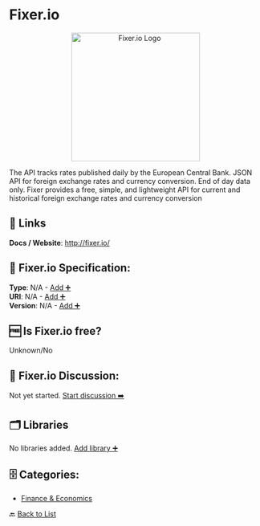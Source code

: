 # Fixer.io
<p align="center">
    <img width="256" src="https://raw.githubusercontent.com/apis-list/apis-list/main/apis/fixer-io/logo_256x256.png" alt="Fixer.io Logo"/>
</p>
The API tracks rates published daily by the European Central Bank. JSON API for foreign exchange rates and currency conversion. End of day data only. Fixer provides a free, simple, and lightweight API for current and historical foreign exchange rates and currency conversion

##  🔗 Links
**Docs / Website**: http://fixer.io/

## 🧬 Fixer.io Specification:
**Type**: N/A - [Add ➕](https://github.com/apis-list/apis-list/edit/main/apis/fixer-io/fixer-io.yaml)  
**URI**: N/A - [Add ➕](https://github.com/apis-list/apis-list/edit/main/apis/fixer-io/fixer-io.yaml)  
**Version**: N/A - [Add ➕](https://github.com/apis-list/apis-list/edit/main/apis/fixer-io/fixer-io.yaml)

## 🆓 Is Fixer.io free?
 Unknown/No 

## 💬 Fixer.io Discussion:
Not yet started. [Start discussion ➡️](https://github.com/apis-list/apis-list/discussions/new)

## 🗂️ Libraries

No libraries added. [Add library ➕](https://github.com/apis-list/apis-list/edit/main/apis/fixer-io/fixer-io.yaml)    


## 🗄️ Categories:
- [Finance & Economics](https://github.com/apis-list/apis-list#finance--economics-)

🔙  [Back to List](https://github.com/apis-list/apis-list)
